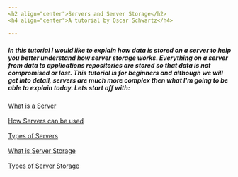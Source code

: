 ```yaml
---
<h2 align="center">Servers and Server Storage</h2>
<h4 align="center">A tutorial by Oscar Schwartz</h4>

---
```

<h3></h3>
<h5>In this tutorial I would like to explain how data is stored on a server to help you better understand how server storage works. Everything on a server from data to applications repositories are stored so that data is not compromised or lost. This tutorial is for beginners and although we will get into detail, servers are much more complex then what I'm going to be able to explain today. Lets start off with:</h5>

[What is a Server](https://github.com/Osczrr/Osczrr/blob/main/TypesofServers.md)
<br></br>
[How Servers can be used](https://github.com/Osczrr/Osczrr/blob/main/TypesofServers.md)
<br></br>
[Types of Servers](https://github.com/Osczrr/Osczrr/blob/main/TypesofServers.md)
<br></br>
[What is Server Storage](https://github.com/Osczrr/Osczrr/blob/main/TypesofServers.md)
<br></br>
[Types of Server Storage](https://github.com/Osczrr/Osczrr/blob/main/TypesofServers.md)
<br></br>

<br></br>
